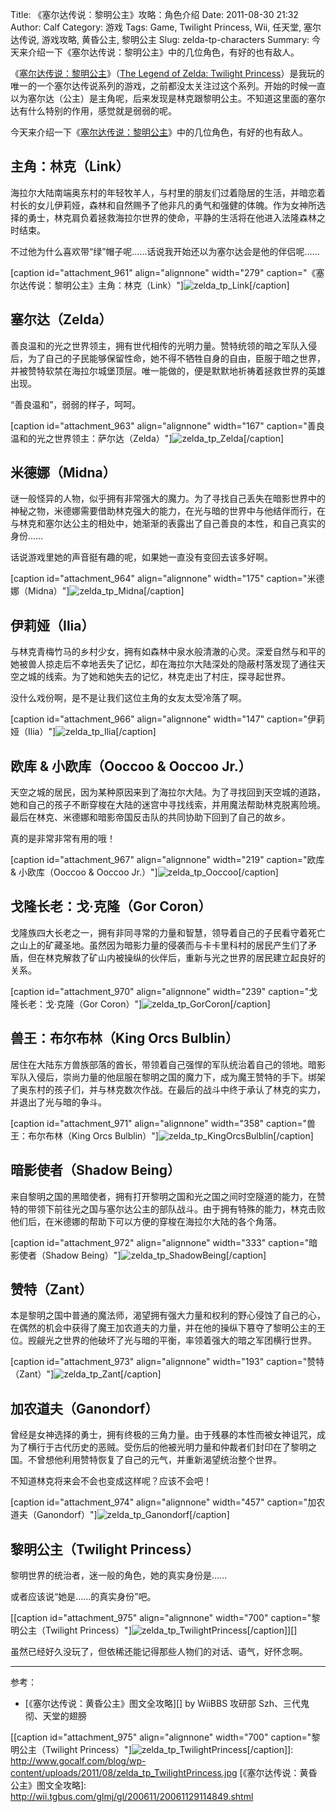 Title: 《塞尔达传说：黎明公主》攻略：角色介绍
Date: 2011-08-30 21:32
Author: Calf
Category: 游戏
Tags: Game, Twilight Princess, Wii, 任天堂, 塞尔达传说, 游戏攻略, 黄昏公主, 黎明公主
Slug: zelda-tp-characters
Summary: 今天来介绍一下《塞尔达传说：黎明公主》中的几位角色，有好的也有敌人。

《[塞尔达传说：黎明公主][]》（[The Legend of Zelda: Twilight Princess][塞尔达传说：黎明公主]）是我玩的唯一的一个塞尔达传说系列的游戏，之前都没太关注过这个系列。开始的时候一直以为塞尔达（公主）是主角呢，后来发现是林克跟黎明公主。不知道这里面的塞尔达有什么特别的作用，感觉就是弱弱的呢。

今天来介绍一下《[塞尔达传说：黎明公主][]》中的几位角色，有好的也有敌人。

<!--more-->

## <a id="Link">主角：林克（Link）</a>

海拉尔大陆南端奥东村的年轻牧羊人，与村里的朋友们过着隐居的生活，并暗恋着村长的女儿伊莉娅，森林和自然赐予了他非凡的勇气和强健的体魄。作为女神所选择的勇士，林克肩负着拯救海拉尔世界的使命，平静的生活将在他进入法隆森林之时结束。

不过他为什么喜欢带“绿”帽子呢……话说我开始还以为塞尔达会是他的伴侣呢……

[caption id="attachment\_961" align="alignnone" width="279"
caption="《塞尔达传说：黎明公主》主角：林克（Link）"]![zelda\_tp\_Link][][/caption]

## <a id="Zelda">塞尔达（Zelda）</a>

善良温和的光之世界领主，拥有世代相传的光明力量。赞特统领的暗之军队入侵后，为了自己的子民能够保留性命，她不得不牺牲自身的自由，臣服于暗之世界，并被赞特软禁在海拉尔城堡顶层。唯一能做的，便是默默地祈祷着拯救世界的英雄出现。

“善良温和”，弱弱的样子，呵呵。

[caption id="attachment\_963" align="alignnone" width="167"
caption="善良温和的光之世界领主：萨尔达（Zelda）"]![zelda\_tp\_Zelda][][/caption]

## <a id="Midna">米德娜（Midna）</a>

谜一般怪异的人物，似乎拥有非常强大的魔力。为了寻找自己丢失在暗影世界中的神秘之物，米德娜需要借助林克强大的能力，在光与暗的世界中与他结伴而行，在与林克和塞尔达公主的相处中，她渐渐的表露出了自己善良的本性，和自己真实的身份……

话说游戏里她的声音挺有趣的呢，如果她一直没有变回去该多好啊。

[caption id="attachment\_964" align="alignnone" width="175"
caption="米德娜（Midna）"]![zelda\_tp\_Midna][][/caption]

## <a id="Ilia">伊莉娅（Ilia）</a>

与林克青梅竹马的乡村少女，拥有如森林中泉水般清澈的心灵。深爱自然与和平的她被兽人掠走后不幸地丢失了记忆，却在海拉尔大陆深处的隐蔽村落发现了通往天空之城的线索。为了她和她失去的记忆，林克走出了村庄，探寻起世界。

没什么戏份啊，是不是让我们这位主角的女友太受冷落了啊。

[caption id="attachment\_966" align="alignnone" width="147"
caption="伊莉娅（Ilia）"]![zelda\_tp\_Ilia][][/caption]

## <a id="Ooccoo">欧库 & 小欧库（Ooccoo & Ooccoo Jr.）</a>

天空之城的居民，因为某种原因来到了海拉尔大陆。为了寻找回到天空城的道路，她和自己的孩子不断穿梭在大陆的迷宫中寻找线索，并用魔法帮助林克脱离险境。最后在林克、米德娜和暗影帝国反击队的共同协助下回到了自己的故乡。

真的是非常非常有用的哦！

[caption id="attachment\_967" align="alignnone" width="219"
caption="欧库 & 小欧库（Ooccoo & Ooccoo
Jr.）"]![zelda\_tp\_Ooccoo][][/caption]

## <a id="GorCoron">戈隆长老：戈·克隆（Gor Coron）</a>

戈隆族四大长老之一，拥有非同寻常的力量和智慧，领导着自己的子民看守着死亡之山上的矿藏圣地。虽然因为暗影力量的侵袭而与卡卡里科村的居民产生们了矛盾，但在林克解救了矿山内被操纵的伙伴后，重新与光之世界的居民建立起良好的关系。

[caption id="attachment\_970" align="alignnone" width="239"
caption="戈隆长老：戈·克隆（Gor
Coron）"]![zelda\_tp\_GorCoron][][/caption]

## <a id="KingOrcsBulblin">兽王：布尔布林（King Orcs Bulblin）</a>

居住在大陆东方兽族部落的酋长，带领着自己强悍的军队统治着自己的领地。暗影军队入侵后，崇尚力量的他屈服在黎明之国的魔力下，成为魔王赞特的手下。绑架了奥东村的孩子们，并与林克数次作战。在最后的战斗中终于承认了林克的实力，并退出了光与暗的争斗。

[caption id="attachment\_971" align="alignnone" width="358"
caption="兽王：布尔布林（King Orcs
Bulblin）"]![zelda\_tp\_KingOrcsBulblin][][/caption]

## <a id="ShadowBeing">暗影使者（Shadow Being）</a>

来自黎明之国的黑暗使者，拥有打开黎明之国和光之国之间时空隧道的能力，在赞特的带领下前往光之国与塞尔达公主的部队战斗。由于拥有特殊的能力，林克击败他们后，在米德娜的帮助下可以方便的穿梭在海拉尔大陆的各个角落。

[caption id="attachment\_972" align="alignnone" width="333"
caption="暗影使者（Shadow Being）"]![zelda\_tp\_ShadowBeing][][/caption]

## <a id="Zant">赞特（Zant）</a>

本是黎明之国中普通的魔法师，渴望拥有强大力量和权利的野心侵蚀了自己的心，在偶然的机会中获得了魔王加农道夫的力量，并在他的操纵下篡夺了黎明公主的王位。觊觎光之世界的他破坏了光与暗的平衡，率领着强大的暗之军团横行世界。

[caption id="attachment\_973" align="alignnone" width="193"
caption="赞特（Zant）"]![zelda\_tp\_Zant][][/caption]

## <a id="Ganondorf">加农道夫（Ganondorf）</a>

曾经是女神选择的勇士，拥有终极的三角力量。由于残暴的本性而被女神诅咒，成为了横行于古代历史的恶贼。受伤后的他被光明力量和仲裁者们封印在了黎明之国。不曾想他利用赞特恢复了自己的元气，并重新渴望统治整个世界。

不知道林克将来会不会也变成这样呢？应该不会吧！

[caption id="attachment\_974" align="alignnone" width="457"
caption="加农道夫（Ganondorf）"]![zelda\_tp\_Ganondorf][][/caption]

## <a id="TwilightPrincess">黎明公主（Twilight Princess）</a>

黎明世界的统治者，迷一般的角色，她的真实身份是……

或者应该说“她是……的真实身份”吧。

[[caption id="attachment\_975" align="alignnone" width="700"
caption="黎明公主（Twilight
Princess）"]![zelda\_tp\_TwilightPrincess][][/caption]][]

虽然已经好久没玩了，但依稀还能记得那些人物们的对话、语气，好怀念啊。

* * * * *

参考：

-   [《塞尔达传说：黄昏公主》图文全攻略][] by WiiBBS 攻研部 Szh、三代鬼彻、天堂的翅膀

  [塞尔达传说：黎明公主]: http://www.zelda.com/tp/
  [zelda\_tp\_Link]: http://www.gocalf.com/blog/wp-content/uploads/2011/08/zelda_tp_Link.jpg
    "zelda_tp_Link"
  [zelda\_tp\_Zelda]: http://www.gocalf.com/blog/wp-content/uploads/2011/08/zelda_tp_Zelda.jpg
    "zelda_tp_Zelda"
  [zelda\_tp\_Midna]: http://www.gocalf.com/blog/wp-content/uploads/2011/08/zelda_tp_Midna.jpg
    "zelda_tp_Midna"
  [zelda\_tp\_Ilia]: http://www.gocalf.com/blog/wp-content/uploads/2011/08/zelda_tp_Ilia.jpg
    "zelda_tp_Ilia"
  [zelda\_tp\_Ooccoo]: http://www.gocalf.com/blog/wp-content/uploads/2011/08/zelda_tp_Ooccoo.jpg
    "zelda_tp_Ooccoo"
  [zelda\_tp\_GorCoron]: http://www.gocalf.com/blog/wp-content/uploads/2011/08/zelda_tp_GorCoron.jpg
    "zelda_tp_GorCoron"
  [zelda\_tp\_KingOrcsBulblin]: http://www.gocalf.com/blog/wp-content/uploads/2011/08/zelda_tp_KingOrcsBulblin.jpg
    "zelda_tp_KingOrcsBulblin"
  [zelda\_tp\_ShadowBeing]: http://www.gocalf.com/blog/wp-content/uploads/2011/08/zelda_tp_ShadowBeing.jpg
    "zelda_tp_ShadowBeing"
  [zelda\_tp\_Zant]: http://www.gocalf.com/blog/wp-content/uploads/2011/08/zelda_tp_Zant.jpg
    "zelda_tp_Zant"
  [zelda\_tp\_Ganondorf]: http://www.gocalf.com/blog/wp-content/uploads/2011/08/zelda_tp_Ganondorf.jpg
    "zelda_tp_Ganondorf"
  [zelda\_tp\_TwilightPrincess]: http://www.gocalf.com/blog/wp-content/uploads/2011/08/zelda_tp_TwilightPrincess-700x466.jpg
    "zelda_tp_TwilightPrincess"
  [[caption id="attachment\_975" align="alignnone" width="700"
  caption="黎明公主（Twilight
  Princess）"]![zelda\_tp\_TwilightPrincess][][/caption]]: http://www.gocalf.com/blog/wp-content/uploads/2011/08/zelda_tp_TwilightPrincess.jpg
  [《塞尔达传说：黄昏公主》图文全攻略]: http://wii.tgbus.com/glmj/gl/200611/20061129114849.shtml
